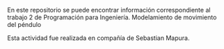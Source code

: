 En este repositorio se puede encontrar información correspondiente al trabajo 2 de Programación para Ingeniería. 
Modelamiento de movimiento del péndulo 

Esta actividad fue realizada en compañía de Sebastian Mapura. 
